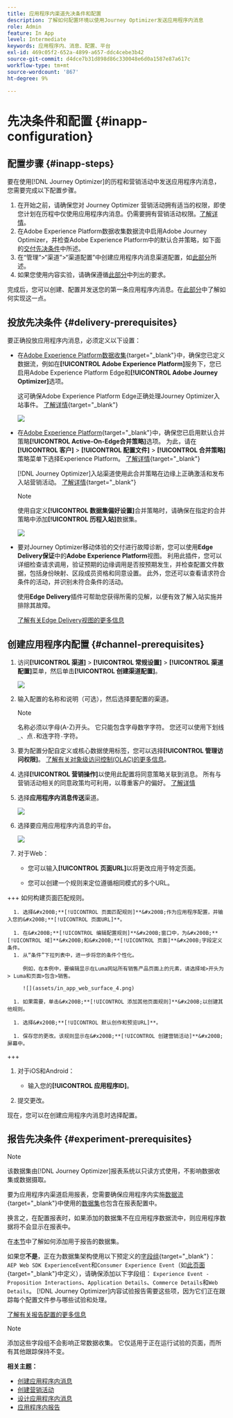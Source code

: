 ```yaml
---
title: 应用程序内渠道先决条件和配置
description: 了解如何配置环境以使用Journey Optimizer发送应用程序内消息
role: Admin
feature: In App
level: Intermediate
keywords: 应用程序内、消息、配置、平台
exl-id: 469c05f2-652a-4899-a657-ddc4cebe3b42
source-git-commit: d4dce7b31d898d86c330048e6d0a1587e87a617c
workflow-type: tm+mt
source-wordcount: '867'
ht-degree: 9%

---
```


# 先决条件和配置 {#inapp-configuration}

## 配置步骤 {#inapp-steps}

要在使用[!DNL Journey Optimizer]的历程和营销活动中发送应用程序内消息，您需要完成以下配置步骤。

1. 在开始之前，请确保您对 Journey Optimizer 营销活动拥有适当的权限，即使您计划在历程中仅使用应用程序内消息。仍需要拥有营销活动权限。[了解详情](../campaigns/get-started-with-campaigns.md#campaign-prerequisites)。
1. 在Adobe Experience Platform数据收集数据流中启用Adobe Journey Optimizer，并检查Adobe Experience Platform中的默认合并策略，如下面的[交付先决条件](#delivery-prerequisites)中所述。
1. 在“管理”>“渠道”>“渠道配置”中创建应用程序内消息渠道配置，如[此部分](#channel-prerequisites)所述。
1. 如果您使用内容实验，请确保遵循[此部分](#experiment-prerequisite)中列出的要求。

完成后，您可以创建、配置并发送您的第一条应用程序内消息。在[此部分](create-in-app.md)中了解如何实现这一点。

## 投放先决条件 {#delivery-prerequisites}

要正确投放应用程序内消息，必须定义以下设置：

* 在[Adobe Experience Platform数据收集](https://experienceleague.adobe.com/docs/experience-platform/edge/datastreams/overview.html?lang=zh-Hans){target="_blank"}中，确保您已定义数据流，例如在&#x200B;**[!UICONTROL Adobe Experience Platform]**&#x200B;服务下，您已启用Adobe Experience Platform Edge和&#x200B;**[!UICONTROL Adobe Journey Optimizer]**&#x200B;选项。

  这可确保Adobe Experience Platform Edge正确处理Journey Optimizer入站事件。 [了解详情](https://experienceleague.adobe.com/docs/experience-platform/edge/datastreams/configure.html){target="_blank"}

  ![](assets/inapp_config_6.png)

* 在[Adobe Experience Platform](https://experienceleague.adobe.com/docs/experience-platform/profile/home.html?lang=zh-Hans){target="_blank"}中，确保您已启用默认合并策略&#x200B;**[!UICONTROL Active-On-Edge合并策略]**&#x200B;选项。 为此，请在&#x200B;**[!UICONTROL 客户]** > **[!UICONTROL 配置文件]** > **[!UICONTROL 合并策略]**&#x200B;策略菜单下选择Experience Platform。 [了解详情](https://experienceleague.adobe.com/docs/experience-platform/profile/merge-policies/ui-guide.html#configure){target="_blank"}

  [!DNL Journey Optimizer]入站渠道使用此合并策略在边缘上正确激活和发布入站营销活动。 [了解详情](https://experienceleague.adobe.com/docs/experience-platform/profile/merge-policies/ui-guide.html?lang=zh-Hans){target="_blank"}

  >[!NOTE]
  >
  >使用自定义&#x200B;**[!UICONTROL 数据集偏好设置]**&#x200B;合并策略时，请确保在指定的合并策略中添加&#x200B;**[!UICONTROL 历程入站]**&#x200B;数据集。

  ![](assets/inapp_config_8.png)

* 要对Journey Optimizer移动体验的交付进行故障诊断，您可以使用&#x200B;**Edge Delivery保证**&#x200B;中的&#x200B;**Adobe Experience Platform**&#x200B;视图。 利用此插件，您可以详细检查请求调用，验证预期的边缘调用是否按预期发生，并检查配置文件数据，包括身份映射、区段成员资格和同意设置。 此外，您还可以查看请求符合条件的活动，并识别未符合条件的活动。

  使用&#x200B;**Edge Delivery**&#x200B;插件可帮助您获得所需的见解，以便有效了解入站实施并排除其故障。

  [了解有关Edge Delivery视图的更多信息](https://experienceleague.adobe.com/zh-hans/docs/experience-platform/assurance/view/edge-delivery)

## 创建应用程序内配置 {#channel-prerequisites}

1. 访问&#x200B;**[!UICONTROL 渠道]** > **[!UICONTROL 常规设置]** > **[!UICONTROL 渠道配置]**&#x200B;菜单，然后单击&#x200B;**[!UICONTROL 创建渠道配置]**。

   ![](assets/inapp_config_1.png)

1. 输入配置的名称和说明（可选），然后选择要配置的渠道。

   >[!NOTE]
   >
   > 名称必须以字母(A-Z)开头。 它只能包含字母数字字符。 您还可以使用下划线`_`、点`.`和连字符`-`字符。

1. 要为配置分配自定义或核心数据使用标签，您可以选择&#x200B;**[!UICONTROL 管理访问权限]**。 [了解有关对象级访问控制(OLAC)的更多信息](../administration/object-based-access.md)。

1. 选择&#x200B;**[!UICONTROL 营销操作]**&#x200B;以使用此配置将同意策略关联到消息。 所有与营销活动相关的同意政策均可利用，以尊重客户的偏好。 [了解详情](../action/consent.md#surface-marketing-actions)

1. 选择&#x200B;**应用程序内消息传送**&#x200B;渠道。

   ![](assets/inapp_config_9.png)

1. 选择要应用应用程序内消息的平台。

   ![](assets/inapp_config_10.png)

1. 对于Web：

   * 您可以输入&#x200B;**[!UICONTROL 页面URL]**&#x200B;以将更改应用于特定页面。

   * 您可以创建一个规则来定位遵循相同模式的多个URL。

+++ 如何构建页面匹配规则。

      1. 选择&#x200B;**[!UICONTROL 页面匹配规则]**&#x200B;作为应用程序配置，并输入您的&#x200B;**[!UICONTROL 页面URL]**。

      1. 在&#x200B;**[!UICONTROL 编辑配置规则]**&#x200B;窗口中，为&#x200B;**[!UICONTROL 域]**&#x200B;和&#x200B;**[!UICONTROL 页面]**&#x200B;字段定义条件。
      1. 从“条件”下拉列表中，进一步将您的条件个性化。

         例如，在本例中，要编辑显示在Luma网站所有销售产品页面上的元素，请选择域>开头为> Luma和页面>包含>销售。

         ![](assets/in_app_web_surface_4.png)

      1. 如果需要，单击&#x200B;**[!UICONTROL 添加其他页面规则]**&#x200B;以创建其他规则。

      1. 选择&#x200B;**[!UICONTROL 默认创作和预览URL]**。

      1. 保存您的更改。该规则显示在&#x200B;**[!UICONTROL 创建营销活动]**&#x200B;屏幕中。

+++

1. 对于iOS和Android：

   * 输入您的&#x200B;**[!UICONTROL 应用程序ID]**。

1. 提交更改。

现在，您可以在创建应用程序内消息时选择配置。

## 报告先决条件 {#experiment-prerequisites}

>[!NOTE]
>
>该数据集由[!DNL Journey Optimizer]报表系统以只读方式使用，不影响数据收集或数据摄取。

要为应用程序内渠道启用报表，您需要确保应用程序内实施[数据流](https://experienceleague.adobe.com/docs/experience-platform/datastreams/overview.html){target="_blank"}中使用的[数据集](../data/get-started-datasets.md)也包含在报表配置中。

换言之，在配置报表时，如果添加的数据集不在应用程序数据流中，则应用程序数据将不会显示在报表中。

在[本节](../reports/reporting-configuration.md#add-datasets)中了解如何添加用于报告的数据集。

如果您&#x200B;**不是**，正在为数据集架构使用以下预定义的[字段组](https://experienceleague.adobe.com/docs/experience-platform/xdm/tutorials/create-schema-ui.html?lang=zh_Hans#field-group){target="_blank"}： `AEP Web SDK ExperienceEvent`和`Consumer Experience Event`（如[此页面](https://experienceleague.adobe.com/docs/platform-learn/implement-web-sdk/initial-configuration/configure-schemas.html#add-field-groups){target="_blank"}中定义），请确保添加以下字段组： `Experience Event - Proposition Interactions`、`Application Details`、`Commerce Details`和`Web Details`。 [!DNL Journey Optimizer]内容试验报告需要这些项，因为它们正在跟踪每个配置文件参与哪些试验和处理。

[了解有关报告配置的更多信息](../reports/reporting-configuration.md)

>[!NOTE]
>
>添加这些字段组不会影响正常数据收集。 它仅适用于正在运行试验的页面，而所有其他跟踪保持不变。

**相关主题：**

* [创建应用程序内消息](create-in-app.md)
* [创建营销活动](../campaigns/create-campaign.md)
* [设计应用程序内消息](design-in-app.md)
* [应用程序内报告](../reports/campaign-global-report.md#inapp-report)

